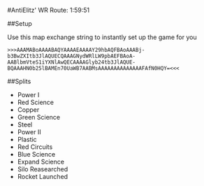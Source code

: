 
#AntiElitz' WR Route: 1:59:51

##Setup

Use this map exchange string to instantly set up the game for you

`>>>AAAMABoAAAABAQYAAAAEAAAAY29hbAQFBAoAAABj­b3BwZXItb3JlAQUECQAAAGNydWRlLW9pbAEFBAoA­AABlbmVteS1iYXNlAwQECAAAAGlyb24tb3JlAQUE­BQAAAHN0b25lBAMEn70UaWB7AABMsAAAAAAAAAAA­AAAFAfN0HQY=<<<`

##Splits

- Power I
- Red Science
- Copper
- Green Science
- Steel
- Power II
- Plastic
- Red Circuits
- Blue Science
- Expand Science
- Silo Reasearched
- Rocket Launched
